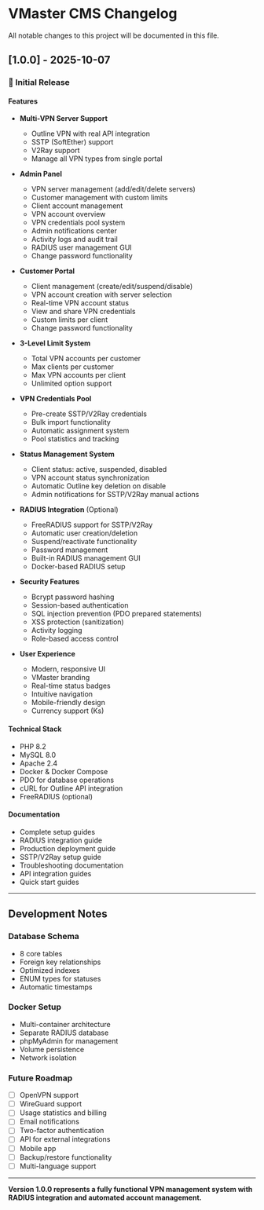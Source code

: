 # VMaster CMS Changelog

All notable changes to this project will be documented in this file.

## [1.0.0] - 2025-10-07

### 🎉 Initial Release

#### Features
- **Multi-VPN Server Support**
  - Outline VPN with real API integration
  - SSTP (SoftEther) support
  - V2Ray support
  - Manage all VPN types from single portal

- **Admin Panel**
  - VPN server management (add/edit/delete servers)
  - Customer management with custom limits
  - Client account management
  - VPN account overview
  - VPN credentials pool system
  - Admin notifications center
  - Activity logs and audit trail
  - RADIUS user management GUI
  - Change password functionality

- **Customer Portal**
  - Client management (create/edit/suspend/disable)
  - VPN account creation with server selection
  - Real-time VPN account status
  - View and share VPN credentials
  - Custom limits per client
  - Change password functionality

- **3-Level Limit System**
  - Total VPN accounts per customer
  - Max clients per customer
  - Max VPN accounts per client
  - Unlimited option support

- **VPN Credentials Pool**
  - Pre-create SSTP/V2Ray credentials
  - Bulk import functionality
  - Automatic assignment system
  - Pool statistics and tracking

- **Status Management System**
  - Client status: active, suspended, disabled
  - VPN account status synchronization
  - Automatic Outline key deletion on disable
  - Admin notifications for SSTP/V2Ray manual actions

- **RADIUS Integration** (Optional)
  - FreeRADIUS support for SSTP/V2Ray
  - Automatic user creation/deletion
  - Suspend/reactivate functionality
  - Password management
  - Built-in RADIUS management GUI
  - Docker-based RADIUS setup

- **Security Features**
  - Bcrypt password hashing
  - Session-based authentication
  - SQL injection prevention (PDO prepared statements)
  - XSS protection (sanitization)
  - Activity logging
  - Role-based access control

- **User Experience**
  - Modern, responsive UI
  - VMaster branding
  - Real-time status badges
  - Intuitive navigation
  - Mobile-friendly design
  - Currency support (Ks)

#### Technical Stack
- PHP 8.2
- MySQL 8.0
- Apache 2.4
- Docker & Docker Compose
- PDO for database operations
- cURL for Outline API integration
- FreeRADIUS (optional)

#### Documentation
- Complete setup guides
- RADIUS integration guide
- Production deployment guide
- SSTP/V2Ray setup guide
- Troubleshooting documentation
- API integration guides
- Quick start guides

---

## Development Notes

### Database Schema
- 8 core tables
- Foreign key relationships
- Optimized indexes
- ENUM types for statuses
- Automatic timestamps

### Docker Setup
- Multi-container architecture
- Separate RADIUS database
- phpMyAdmin for management
- Volume persistence
- Network isolation

### Future Roadmap
- [ ] OpenVPN support
- [ ] WireGuard support
- [ ] Usage statistics and billing
- [ ] Email notifications
- [ ] Two-factor authentication
- [ ] API for external integrations
- [ ] Mobile app
- [ ] Backup/restore functionality
- [ ] Multi-language support

---

**Version 1.0.0 represents a fully functional VPN management system with RADIUS integration and automated account management.**

